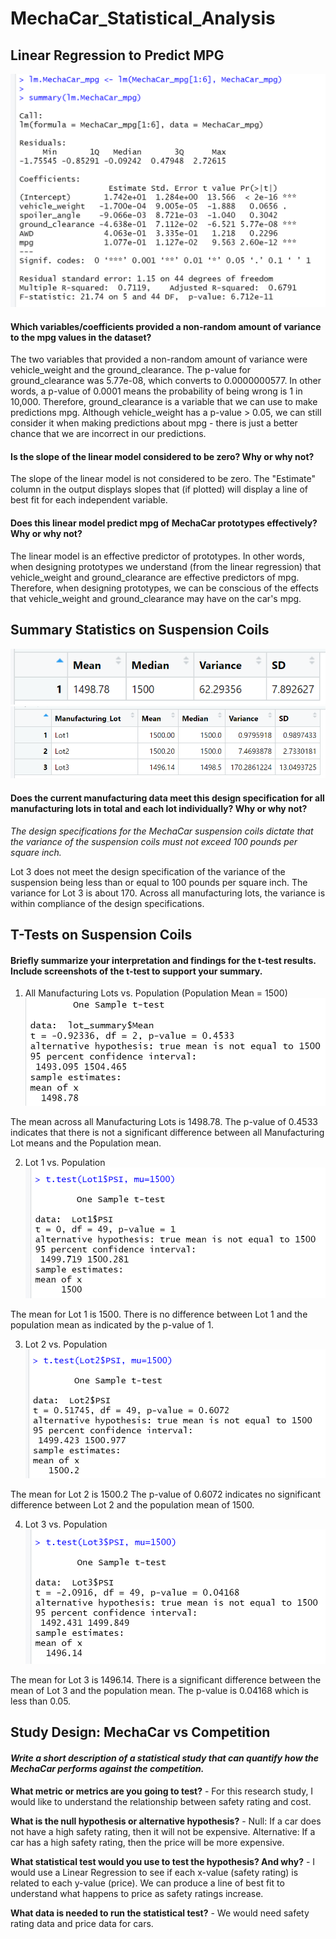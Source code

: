 # MechaCar_Statistical_Analysis

## Linear Regression to Predict MPG

![Linear Model](https://github.com/jmalauss/MechaCar_Statistical_Analysis/blob/main/Pictures/linear_model.png)

#### Which variables/coefficients provided a non-random amount of variance to the mpg values in the dataset?

The two variables that provided a non-random amount of variance were vehicle_weight and the ground_clearance. The p-value for ground_clearance was 5.77e-08, which converts to 0.0000000577. In other words, a p-value of 0.0001 means the probability of being wrong is 1 in 10,000. Therefore, ground_clearance is a variable that we can use to make predictions mpg. Although vehicle_weight has a p-value > 0.05, we can still consider it when making predictions about mpg - there is just a better chance that we are incorrect in our predictions.

#### Is the slope of the linear model considered to be zero? Why or why not?

The slope of the linear model is not considered to be zero. The "Estimate" column in the output displays slopes that (if plotted) will display a line of best fit for each independent variable.

#### Does this linear model predict mpg of MechaCar prototypes effectively? Why or why not?

The linear model is an effective predictor of prototypes. In other words, when designing prototypes we understand (from the linear regression) that vehicle_weight and ground_clearance are effective predictors of mpg. Therefore, when designing prototypes, we can be conscious of the effects that vehicle_weight and ground_clearance may have on the car's mpg.

## Summary Statistics on Suspension Coils

![total_summary](https://github.com/jmalauss/MechaCar_Statistical_Analysis/blob/main/Pictures/total_summary.png)
![lot_summary](https://github.com/jmalauss/MechaCar_Statistical_Analysis/blob/main/Pictures/lot_summary.png)

#### Does the current manufacturing data meet this design specification for all manufacturing lots in total and each lot individually? Why or why not?
*The design specifications for the MechaCar suspension coils dictate that the variance of the suspension coils must not exceed 100 
pounds per square inch.*

Lot 3 does not meet the design specification of the variance of the suspension being less than or equal to 100 pounds per square inch. The variance for Lot 3 is about 170. Across all manufacturing lots, the variance is within compliance of the design specifications.

## T-Tests on Suspension Coils
#### Briefly summarize your interpretation and findings for the t-test results. Include screenshots of the t-test to support your summary.

1. All Manufacturing Lots vs. Population (Population Mean = 1500)
![All Lots vs Pop](https://github.com/jmalauss/MechaCar_Statistical_Analysis/blob/main/Pictures/Lots_vs_Population.png)

The mean across all Manufacturing Lots is 1498.78. The p-value of 0.4533 indicates that there is not a significant difference between all Manufacturing Lot means and the Population mean.

2. Lot 1 vs. Population
![Lot 1 vs Pop](https://github.com/jmalauss/MechaCar_Statistical_Analysis/blob/main/Pictures/Lot1_vs_pop.png)

The mean for Lot 1 is 1500. There is no difference between Lot 1 and the population mean as indicated by the p-value of 1.

3. Lot 2 vs. Population
![Lot 2 vs Pop](https://github.com/jmalauss/MechaCar_Statistical_Analysis/blob/main/Pictures/Lot2_vs_pop.png)

The mean for Lot 2 is 1500.2 The p-value of 0.6072 indicates no significant difference between Lot 2 and the population mean of 1500.

4. Lot 3 vs. Population
![Lot 3 vs Pop](https://github.com/jmalauss/MechaCar_Statistical_Analysis/blob/main/Pictures/Lot3_vs_pop.png)

The mean for Lot 3 is 1496.14. There is a significant difference between the mean of Lot 3 and the population mean. The p-value is 0.04168 which is less than 0.05. 

## Study Design: MechaCar vs Competition
#### *Write a short description of a statistical study that can quantify how the MechaCar performs against the competition.*

**What metric or metrics are you going to test?** - For this research study, I would like to understand the relationship between safety rating and cost.

**What is the null hypothesis or alternative hypothesis?** - Null: If a car does not have a high safety rating, then it will not be expensive. Alternative: If a car has a high safety rating, then the price will be more expensive.

**What statistical test would you use to test the hypothesis? And why?** - I would use a Linear Regression to see if each x-value (safety rating) is related to each y-value (price). We can produce a line of best fit to understand what happens to price as safety ratings increase.

**What data is needed to run the statistical test?** - We would need safety rating data and price data for cars.
